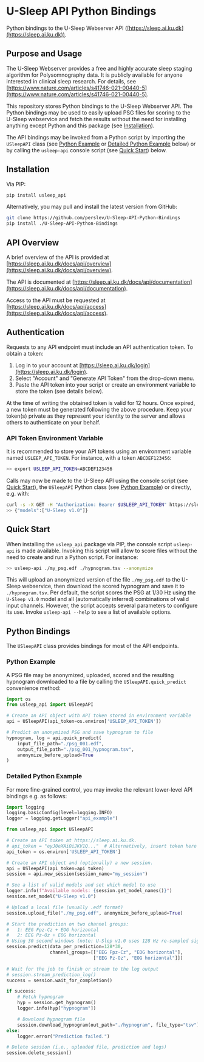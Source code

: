 # U-Sleep API Python Bindings
Python bindings to the U-Sleep Webserver API ([https://sleep.ai.ku.dk](https://sleep.ai.ku.dk)).


## Purpose and Usage
The U-Sleep Webserver provides a free and highly accurate sleep staging algorithm for Polysomnography data. It is publicly available for anyone interested in clinical sleep research. For details, see [https://www.nature.com/articles/s41746-021-00440-5](https://www.nature.com/articles/s41746-021-00440-5).

This repository stores Python bindings to the U-Sleep Webserver API. The Python bindings may be used to easily upload PSG files for scoring to the U-Sleep webservice and fetch the results without the need for installing anything except Python and this package (see [Installation](##installation)).

The API bindings may be invoked from a Python script by importing the `USleepAPI` class (see [Python Example](###python-example) or [Detailed Python Example](###detailed-python-example) below) or by calling the `usleep-api` console script (see [Quick Start](##quick_start)) below.

## Installation
Via PIP:

```bash
pip install usleep_api
```

Alternatively, you may pull and install the latest version from GitHub:

```bash
git clone https://github.com/perslev/U-Sleep-API-Python-Bindings
pip install ./U-Sleep-API-Python-Bindings
```

## API Overview

A brief overview of the API is provided at [https://sleep.ai.ku.dk/docs/api/overview](https://sleep.ai.ku.dk/docs/api/overview).

The API is documented at [https://sleep.ai.ku.dk/docs/api/documentation](https://sleep.ai.ku.dk/docs/api/documentation).

Access to the API must be requested at [https://sleep.ai.ku.dk/docs/api/access](https://sleep.ai.ku.dk/docs/api/access).

## Authentication
Requests to any API endpoint must include an API authentication token. To obtain a token:

1. Log in to your account at [https://sleep.ai.ku.dk/login](https://sleep.ai.ku.dk/login).
2. Select "Account" and "Generate API Token" from the drop-down menu.
3. Paste the API token into your script or create an environment variable to store the token (see details below).

At the time of writing the obtained token is valid for 12 hours. Once expired, a new token must be generated following the above procedure. Keep your token(s) private as they represent your identity to the server and allows others to authenticate on your behalf.

### API Token Environment Variable
It is recommended to store your API tokens using an environment variable named `USLEEP_API_TOKEN`. For instance, with a token `ABCDEF123456`:

```bash
>> export USLEEP_API_TOKEN=ABCDEF123456
```

Calls may now be made to the U-Sleep API using the console script (see [Quick Start](###quick-start)), the `USleepAPI` Python class (see [Python Example](###python-example)) or directly, e.g. with:

```bash
curl -s -X GET -H "Authorization: Bearer $USLEEP_API_TOKEN" https://sleep.ai.ku.dk/api/v1/info/model_names
>> {"models":["U-Sleep v1.0"]}
```

## Quick Start

When installing the `usleep_api` package via PIP, the console script `usleep-api` is made available. Invoking this script will allow to score files without the need to create and run a Python script. For instance:

```bash
>> usleep-api ./my_psg.edf ./hypnogram.tsv --anonymize
```

This will upload an anonymized version of the file `./my_psg.edf` to the U-Sleep webservice, then download the scored hypnogram and save it to `./hypnogram.tsv`. Per default, the script scores the PSG at 1/30 Hz using the `U-Sleep v1.0` model and all (automatically inferred) combinations of valid input channels. However, the script accepts several parameters to configure its use. Invoke `usleep-api --help` to see a list of available options.

## Python Bindings

The `USleepAPI` class provides bindings for most of the API endpoints.

### Python Example
A PSG file may be anonymized, uploaded, scored and the resulting hypnogram downloaded to a file by calling the 
`USleepAPI.quick_predict` convenience method:

```python
import os
from usleep_api import USleepAPI

# Create an API object with API token stored in environment variable 
api = USleepAPI(api_token=os.environ['USLEEP_API_TOKEN'])

# Predict on anonymized PSG and save hypnogram to file
hypnogram, log = api.quick_predict(
    input_file_path="./psg_001.edf",
    output_file_path="./psg_001_hypnogram.tsv",
    anonymize_before_upload=True
)
```

### Detailed Python Example
For more fine-grained control, you may invoke the relevant lower-level API bindings e.g. as follows:

```python
import logging
logging.basicConfig(level=logging.INFO)
logger = logging.getLogger("api_example")

from usleep_api import USleepAPI

# Create an API token at https://sleep.ai.ku.dk.
# api_token = "eyJ0eXAiOiJKV1Q..."  # Alternatively, insert token here
api_token = os.environ['USLEEP_API_TOKEN']

# Create an API object and (optionally) a new session.
api = USleepAPI(api_token=api_token)
session = api.new_session(session_name="my_session")

# See a list of valid models and set which model to use
logger.info(f"Available models: {session.get_model_names()}")
session.set_model("U-Sleep v1.0")

# Upload a local file (usually .edf format)
session.upload_file("./my_psg.edf", anonymize_before_upload=True)

# Start the prediction on two channel groups:
#   1: EEG Fpz-Cz + EOG horizontal
#   2: EEG Pz-Oz + EOG horizontal
# Using 30 second windows (note: U-Slep v1.0 uses 128 Hz re-sampled signals)
session.predict(data_per_prediction=128*30,
                channel_groups=[["EEG Fpz-Cz", "EOG horizontal"],
                                ["EEG Pz-Oz", "EOG horizontal"]])

# Wait for the job to finish or stream to the log output
# session.stream_prediction_log()
success = session.wait_for_completion()

if success:
    # Fetch hypnogram
    hyp = session.get_hypnogram()
    logger.info(hyp["hypnogram"])

    # Download hypnogram file
    session.download_hypnogram(out_path="./hypnogram", file_type="tsv")
else:
    logger.error("Prediction failed.")

# Delete session (i.e., uploaded file, prediction and logs)
session.delete_session()
```
